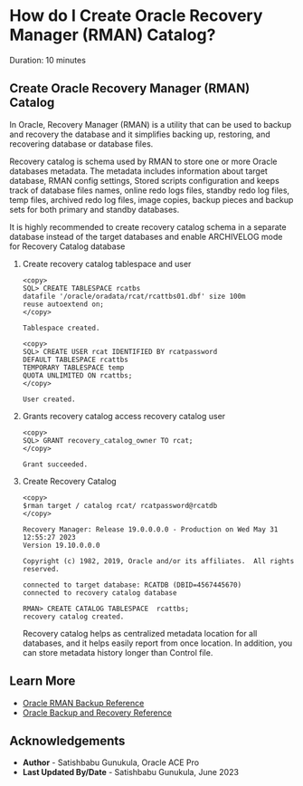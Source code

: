 # How do I Create Oracle Recovery Manager (RMAN) Catalog?

Duration: 10 minutes

## Create Oracle Recovery Manager (RMAN) Catalog

In Oracle, Recovery Manager (RMAN) is a utility that can be used to backup and recovery the database and it simplifies backing up, restoring, and recovering database or database files. 

Recovery catalog is schema used by RMAN to store one or more Oracle databases metadata. The 
metadata includes information about target database, RMAN config settings, Stored scripts configuration and keeps track of database files names, online redo logs files, standby redo log files, temp files, archived redo log files, image copies, backup pieces and backup sets for both primary and standby databases. 

It is highly recommended to create recovery catalog schema in a separate database instead of the target databases and enable ARCHIVELOG mode for Recovery Catalog database

1.	Create recovery catalog tablespace and user

	```
	<copy>
	SQL> CREATE TABLESPACE rcatbs 
	datafile '/oracle/oradata/rcat/rcattbs01.dbf' size 100m
	reuse autoextend on;
	</copy>

	Tablespace created.
	```

	```
	<copy>
	SQL> CREATE USER rcat IDENTIFIED BY rcatpassword
	DEFAULT TABLESPACE rcattbs
	TEMPORARY TABLESPACE temp
	QUOTA UNLIMITED ON rcattbs;
	</copy>

	User created.
	```

2.	Grants recovery catalog access recovery catalog user

	```
	<copy>
	SQL> GRANT recovery_catalog_owner TO rcat;
	</copy>
	
	Grant succeeded.
	```

3.	Create Recovery Catalog

	```
	<copy>
	$rman target / catalog rcat/ rcatpassword@rcatdb
	</copy>

	Recovery Manager: Release 19.0.0.0.0 - Production on Wed May 31 12:55:27 2023
	Version 19.10.0.0.0

	Copyright (c) 1982, 2019, Oracle and/or its affiliates.  All rights reserved.

	connected to target database: RCATDB (DBID=4567445670)
	connected to recovery catalog database

	RMAN> CREATE CATALOG TABLESPACE  rcattbs;
	recovery catalog created.
	```

	Recovery catalog helps as centralized metadata location for all databases, and it helps easily report from once location. In addition, you can store metadata history longer than Control file.

## Learn More

* [Oracle RMAN Backup Reference](https://www.oracleracexpert.com/search/label/RMAN%20Backup)
* [Oracle Backup and Recovery Reference](https://docs.oracle.com/en/database/oracle/oracle-database/19/rcmrf/index.html)

## Acknowledgements

* **Author** - Satishbabu Gunukula, Oracle ACE Pro
* **Last Updated By/Date** - Satishbabu Gunukula,  June 2023